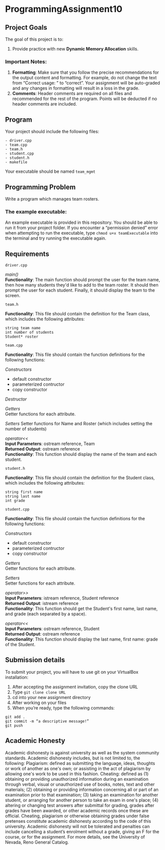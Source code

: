 # ProgrammingAssignment10

## Project Goals
The goal of this project is to:
1.	Provide practice with new **Dynamic Memory Allocation** skills.
### Important Notes:
1.	**Formatting**: Make sure that you follow the precise recommendations for the output content and formatting. For example, do not change the text from 
“Correct usage: ” to “correct”. 
Your assignment will be auto-graded and any changes in formatting will result in a loss in the grade.
2.	**Comments**: Header comments are required on all files and recommended for the rest of the program. Points will be deducted if no header comments are included.
## Program
Your project should include the following files:
```
- driver.cpp
- team.cpp
- team.h
- student.cpp
- student.h
- makefile  
```
Your executable should be named ```team_mgmt```
## Programming Problem
Write a program which manages team rosters.

### The example executable:
An example executable is provided in this repository. You should be able to run it from your project folder.
If you encounter a “permission denied” error when attempting to run the executable, type ```chmod u+x teamExecutable``` into the terminal and try running the executable again.  
## Requirements
```
driver.cpp
```
*main()*  
**Functionality**: The main function should prompt the user for the team name, then how many students they'd like to add to the team roster. It should then prompt the user for each student. Finally, it should display the team to the screen.  
```
team.h
```
**Functionality**: This file should contain the definition for the Team class, which includes the following attributes:  
```
string team name
int number of students
Student* roster
```
```
team.cpp
```
**Functionality**: This file should contain the function definitions for the following functions:

*Constructors*  
- default constructor
- parameterized contructor
- copy constructor

*Destructor*  

*Getters*  
Getter functions for each attribute.   

*Setters*
Setter functions for Name and Roster (which includes setting the number of students)

*operator<<*  
**Input Parameters**: ostream reference, Team  
**Returned Output**: ostream reference  
**Functionality**: This function should display the name of the team and each student.  
```
student.h
```
**Functionality**: This file should contain the definition for the Student class, which includes the following attributes:  
```
string first name
string last name
int grade
```
```
student.cpp
```
**Functionality**: This file should contain the function definitions for the following functions:

*Constructors*  
- default constructor
- parameterized contructor
- copy constructor

*Getters*  
Getter functions for each attribute. 

*Setters*  
Setter functions for each attribute.  

*operator>>*  
**Input Parameters**: istream reference, Student reference  
**Returned Output**: istream reference  
**Functionality**: This function should get the Student's first name, last name, and grade (each separated by a space).  

*operator<<*  
**Input Parameters**: ostream reference, Student  
**Returned Output**: ostream reference  
**Functionality**: This function should display the last name, first name: grade of the Student.  

## Submission details
To submit your project, you will have to use git on your VirtualBox installation:
1.	After accepting the assignment invitation, copy the clone URL
2.	Type 
```git clone clone URL```
3.	cd into your new assignment directory
4.	After working on your files
5.	When you’re ready, type the following commands: 
```
git add .
git commit -m “a descriptive message!”
git push
```
## Academic Honesty
Academic dishonesty is against university as well as the system community standards. Academic dishonesty includes, but is not limited to, the following:
Plagiarism: defined as submitting the language, ideas, thoughts or work of another as one's own; or assisting in the act of plagiarism by allowing one's work to be used in this fashion.
Cheating: defined as (1) obtaining or providing unauthorized information during an examination through verbal, visual or unauthorized use of books, notes, text and other materials; (2) obtaining or providing information concerning all or part of an examination prior to that examination; (3) taking an examination for another student, or arranging for another person to take an exam in one's place; (4) altering or changing test answers after submittal for grading, grades after grades have been awarded, or other academic records once these are official.
Cheating, plagiarism or otherwise obtaining grades under false pretenses constitute academic
dishonesty according to the code of this university. Academic dishonesty will not be tolerated and
penalties can include cancelling a student’s enrolment without a grade, giving an F for the course, or for the assignment. For more details, see the University of Nevada, Reno General Catalog.
